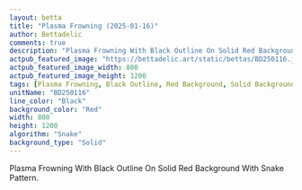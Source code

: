 ```yaml
---
layout: betta
title: "Plasma Frowning (2025-01-16)"
author: Bettadelic
comments: true
description: "Plasma Frowning With Black Outline On Solid Red Background With Snake Pattern."
actpub_featured_image: "https://bettadelic.art/static/bettas/BD250116.jpg"
actpub_featured_image_width: 800
actpub_featured_image_height: 1200
tags: [Plasma Frowning, Black Outline, Red Background, Solid Background Pattern, Snake Pattern, January 2025]
unitName: "BD250116"
line_color: "Black"
background_color: "Red"
width: 800
height: 1200
algorithm: "Snake"
background_type: "Solid"
---
```


Plasma Frowning With Black Outline On Solid Red Background With Snake Pattern.
